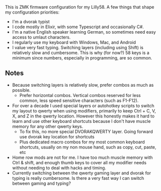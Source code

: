 This is ZMK firmware configuration for my Lilly58. A few things that shape my configuration priorities:

- I'm a dvorak typist
- I code mostly in Elixir, with some Typescript and occasionally C#.
- I'm a native English speaker learning German, so sometimes need easy access to umlaut characters.
- I regularly use my keyboard with Windows, Mac, and Android
- I value very fast typing. Switching layers (including using Shift) is relatively slow and cumbersome. This is why (for now?) 58 keys is a minimum since numbers, especially in programming, are so common.

## Notes

- Because switching layers is relatively slow, prefer combos as much as possible.
  - Prefer horizontal combos. Vertical combos reserved for less common, less speed sensitive characters (such as F1-F12).
- For over a decade I used special layers or autohotkey scripts to switch my layout to qwerty when using modifiers, primarily to keep Ctrl + C, V, X, and Z in the qwerty location. However this honestly makes it hard to learn and use other keyboard shortcuts because I don't have muscle memory for any other qwerty keys.
  - To fix this, no more special DVORAKQWERTY layer. Going forward use dvorak key location for shortcuts
  - Plus dedicated macro combos for my most common keyboard shortcuts, usually on my non mouse hand, such as copy, cut, paste, etc
- Home row mods are not for me. I have too much muscle memory with Ctrl & shift, and enough thumb keys to cover all my modifier needs without needing to deal with hacks and timing.
- Currently switching between the qwerty gaming layer and dvorak for typing is really cumbersome. Is there a very fast way I can switch between gaming and typing?
